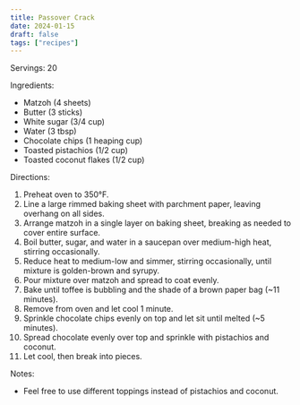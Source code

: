 ```yaml
---
title: Passover Crack
date: 2024-01-15
draft: false
tags: ["recipes"]
---
```


Servings: 20

Ingredients:
- Matzoh (4 sheets)
- Butter (3 sticks)
- White sugar (3/4 cup)
- Water (3 tbsp)
- Chocolate chips (1 heaping cup)
- Toasted pistachios (1/2 cup)
- Toasted coconut flakes (1/2 cup)

Directions:
1) Preheat oven to 350°F.
2) Line a large rimmed baking sheet with parchment paper, leaving overhang on all sides.
3) Arrange matzoh in a single layer on baking sheet, breaking as needed to cover entire surface.
4) Boil butter, sugar, and water in a saucepan over medium-high heat, stirring occasionally.
5) Reduce heat to medium-low and simmer, stirring occasionally, until mixture is golden-brown and syrupy.
6) Pour mixture over matzoh and spread to coat evenly.
7) Bake until toffee is bubbling and the shade of a brown paper bag (~11 minutes).
8) Remove from oven and let cool 1 minute.
9) Sprinkle chocolate chips evenly on top and let sit until melted (~5 minutes).
10) Spread chocolate evenly over top and sprinkle with pistachios and coconut.
11) Let cool, then break into pieces.

Notes:
- Feel free to use different toppings instead of pistachios and coconut.
